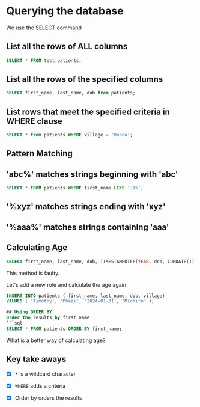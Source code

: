 # Querying the database
We use the SELECT command

## List all the rows of ALL columns
```sql
SELECT * FROM test.patients;
```
## List all the rows of the specified columns
```sql
SELECT first_name, last_name, dob from patients;
```
## List rows that meet the specified criteria in WHERE clause
```sql
SELECT * from patients WHERE village = 'Donda';
```

## Pattern Matching
## 'abc%' matches strings beginning with 'abc'
```sql
SELECT * FROM patients WHERE first_name LIKE 'Ja%';
```
## '%xyz' matches strings ending with 'xyz'

## '%aaa%' matches strings containing 'aaa'

## Calculating Age
```sql
SELECT first_name, last_name, dob, TIMESTAMPDIFF(YEAR, dob, CURDATE()) AS age, village from patients
```
This method is faulty.


Let's add a new role and calculate the age again
```sql
INSERT INTO patients ( first_name, last_name, dob, village)
VALUES ( 'Timothy', 'Phazi', '2024-01-31', 'Michiru' );

## Using ORDER BY
Order the results by first_name
```sql
SELECT * FROM patients ORDER BY first_name;
```

What is a better way of calculating age?

## Key take aways
- [x] `*` is a wildcard character
- [x] `WHERE` adds a criteria
- [x] Order by orders the results 

